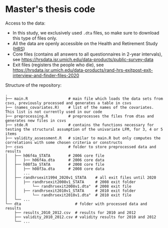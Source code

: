 # Master's thesis code

Access to the data:
- In this study, we exclusively used `.dta` files, so make sure to download this type of files only.
- All the data are openly accessible on the Health and Retirement Study ([HRS](https://hrsdata.isr.umich.edu/))
- Core files (contains all answers to all questionnaires in 2-year intervals), see https://hrsdata.isr.umich.edu/data-products/public-survey-data
- Exit files (registers the people who die), see https://hrsdata.isr.umich.edu/data-products/rand-hrs-exitpost-exit-interview-and-finder-files-2020

Structure of the repository:

    .
    ├── main.R                  # main file which loads the data sets from csvs, previously processed and generates a table in csvs
    ├── (names_covariates.R)    # list of the names of the covariates. This list is not currently used in our code
    ├── preprocessing.R         # preprocesses the files from dtas and generates new files in csvs
    ├── stde.R                  # contains the functions necessary for testing the structural assumption of the univariate LFM, for 3, 4 or 5 items
    ├── validity_assessment.R   # similar to main.R but only computes the correlations with some chosen criteria or constructs
    ├── csvs                    # folder to store preprocessed data and results
    │   ├── h06f4a_STATA        # 2006 core file
    │   │   ├── h06f4a.dta      # 2006 core data
    │   ├── h08f3a_STATA        # 2008 core file
    │   │   ├── h08f3a.dta      # 2008 core data
    │   │   ...
    │   ├── randhrsexit1994_2020v1_STATA    # all exit files until 2020
    │   │   ├── randhrsexit2008v1_STATA     # 2008 exit folder
    │   │       └── randhrsexit2008v1.dta"  # 2008 exit file
    │   │   ├── randhrsexit2010v1_STATA     # 2010 exit folder
    │   │       └── randhrsexit2010v1.dta"  # 2010 exit file
    │   └── ...               
    └── dta                        # folder with processed data and results
        ├── results_2010_2012.csv  # results for 2010 and 2012
        ├── validity_2010_2012.csv # validity results for 2010 and 2012
        └── ...

    
